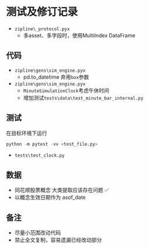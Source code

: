 # 测试及修订记录

- `zipline\_protocol.pyx`
  - 多asset、多字段时，使用MultiIndex DataFrame

## 代码

- `zipline\gens\sim_engine.pyx`
  - pd.to_datetime 弃用`box`参数
- `zipline\gens\sim_engine.pyx`
  - `MinuteSimulationClock`考虑午休时间
  - 增加测试`tests\data\test_minute_bar_internal.py`

## 测试

在目标环境下运行
```python
python -m pytest -vv <test_file.py>
```

- `tests\test_clock.py`

## 数据

- 同花顺股票概念 大类提取应该存在问题 ✅
- 以概念生效日期作为 asof_date

## 备注

- 尽量小范围改动代码
- 禁止全文复制，容易遗漏已经改动部分